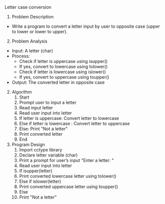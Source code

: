 ﻿Letter case conversion

1. Problem Description
- Write a program to convert a letter input by user to opposite case (upper to lower or lower to upper).
2. Problem Analysis
- Input: A letter (char)
- Process: 
  - Check if letter is uppercase using isupper()
  - If yes, convert to lowercase using tolower()
  - Check if letter is lowercase using islower()
  - If yes, convert to uppercase using toupper()
- Output: The converted letter in opposite case
2. Algorithm 
   1. Start
   1. Prompt user to input a letter
   1. Read input letter
   1. Read user input into letter
   1. If letter is uppercase: Convert letter to lowercase
   1. Else if letter is lowercase : Convert letter to uppercase
   1. Else: Print "Not a letter"
   1. Print converted letter
   1. End
2. Program Design
   1. Import cctype library
   1. Declare letter variable (char)
   1. Print a prompt for user’s input "Enter a letter: "
   1. Read user input into letter
   1. If isupper(letter) 
   1. Print converted lowercase letter using tolower()
   1. Else if islower(letter) 
   1. Print converted uppercase letter using toupper()
   1. Else 
   1. Print "Not a letter"


